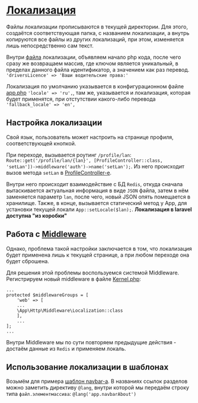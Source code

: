 # [Локализация](https://laravel.com/docs/9.x/localization#main-content)

Файлы локализации прописываются в текущей директории. Для этого, создаётся соответствующая папка, с названием локализации, а внутрь копируются все файлы из других локализаций, при этом, изменяется лишь непосредственно сам текст.

Внутри [файла](https://github.com/DavidaaWoW/LaravelCarServiceApplication/blob/main/lang/ru/profile.php) локализации, объявляем начало php кода, после чего сразу же возвращаем массив, где ключом является уникальный, в пределах данного файла идентификатор, а значением как раз перевод. ```'driversLicence' => 'Ваши водительские права:'```

Локализация по умолчанию указывается в конфигурационном файле [app.php](https://github.com/DavidaaWoW/LaravelCarServiceApplication/blob/main/config/app.php) ```'locale' => 'ru',```, там же, указывается и локализация, которая будет применятся, при отстутствии какого-либо перевода ```'fallback_locale' => 'en',```

## Настройка локализации

Свой язык, пользователь может настроить на странице профиля, соответствующей кнопкой.

При переходе, вызывается роутинг ```/profile/lan```: ```Route::get('/profile/lan/{lan}', [ProfileController::class, 'setLan'])->middleware('auth')->name('setLan');```. Из него происходит вызов метода ```setLan``` в [ProfileController-е](https://github.com/DavidaaWoW/LaravelCarServiceApplication/blob/main/app/Http/Controllers/ProfileController.php).

Внутри него происходит взаимодействие с БД ```Redis```, откуда сначала вытаскивается актуальная информация в виде ```JSON``` файла, затем в нём заменяется параметр ```lan```, после чего, новый JSON опять помещается в хранилище. Также, в конце, вызывается статический метод у App, для установки текущей локали ```App::setLocale($lan);```. **Локализация в laravel доступна "из коробки"**

## Работа с [Middleware](https://laravel.com/docs/9.x/middleware#main-content)

Однако, проблема такой настройки заключается в том, что локализация будет применена лишь к текущей странице, а при любом переходе она будет сброшена.

Для решения этой проблемы воспользуемся системой Middleware. Регистрируем новый middleware в файле [Kernel.php](https://github.com/DavidaaWoW/LaravelCarServiceApplication/blob/main/app/Http/Kernel.php): 
```
...
protected $middlewareGroups = [
	'web' => [
	...
	\App\Http\Middleware\Localization::class
	],
	...
];
...
```
Внутри Middleware мы по сути повторяем предыдущие действия - достаём данные из ```Redis``` и применяем локаль.

## Использование локализации в шаблонах

Возьмём для примера [шаблон navbar-а](https://github.com/DavidaaWoW/LaravelCarServiceApplication/blob/main/resources/views/layouts/navbar.blade.php). В названиях ссылок разделов можно заметить директиву ```@lang```, внутри которой мы передаём строку типа ```файл.элементмассива```: ```@lang('app.navbarAbout')```